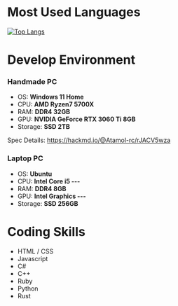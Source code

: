 # Most Used Languages

[![Top Langs](https://github-readme-stats.vercel.app/api/top-langs/?username=Atamol&layout=donut-vertical)](https://github.com/Atamol/github-readme-stats)

# Develop Environment

### Handmade PC
- OS: **Windows 11 Home**
- CPU: **AMD Ryzen7 5700X**
- RAM: **DDR4 32GB**
- GPU: **NVIDIA GeForce RTX 3060 Ti 8GB**
- Storage: **SSD 2TB**

Spec Details: https://hackmd.io/@Atamol-rc/rJACV5wza

### Laptop PC
- OS: **Ubuntu**
- CPU: **Intel Core i5 ---**
- RAM: **DDR4 8GB**
- GPU: **Intel Graphics ---**
- Storage: **SSD 256GB**

# Coding Skills

- HTML / CSS
- Javascript
- C#
- C++
- Ruby
- Python
- Rust
